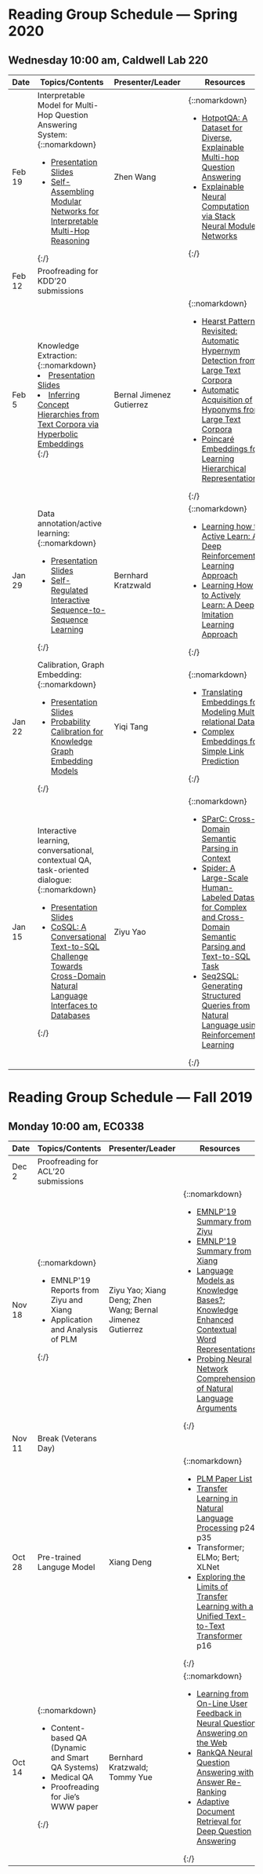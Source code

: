 # Reading Group Schedule — Spring 2020
## Wednesday 10:00 am, Caldwell Lab 220

|Date|Topics/Contents|Presenter/Leader|Resources|
|----|---------------|----------------|---------|
|Feb 19|Interpretable Model for Multi-Hop Question Answering System:{::nomarkdown}<ul><li><a href="https://drive.google.com/open?id=1EQW_EJkxuFZTfIqyde4K8hxrV9sxfUqt">Presentation Slides</a></li><li><a href="https://www.aclweb.org/anthology/D19-1455.pdf">Self-Assembling Modular Networks for Interpretable Multi-Hop Reasoning</a></li></ul>{:/}|Zhen Wang|{::nomarkdown}<ul><li><a href="https://www.aclweb.org/anthology/D18-1259.pdf">HotpotQA: A Dataset for Diverse, Explainable Multi-hop Question Answering</a></li><li><a href="https://arxiv.org/abs/1807.08556">Explainable Neural Computation via Stack Neural Module Networks</a></li></ul>{:/}|
|Feb 12| Proofreading for KDD’20 submissions|||
|Feb 5| Knowledge Extraction: {::nomarkdown}<li><a href="https://arxiv.org/pdf/1902.00913.pdf">Presentation Slides</a></li><li><a href="https://arxiv.org/pdf/1902.00913.pdf">Inferring Concept Hierarchies from Text Corpora via Hyperbolic Embeddings</a></li>{:/}| Bernal Jimenez Gutierrez |{::nomarkdown}<ul><li><a href="https://www.aclweb.org/anthology/P18-2057.pdf">Hearst Patterns Revisited: Automatic Hypernym Detection from Large Text Corpora</a></li><li><a href="https://www.aclweb.org/anthology/C92-2082.pdf">Automatic Acquisition of Hyponyms from Large Text Corpora</a></li><li><a href="https://papers.nips.cc/paper/7213-poincare-embeddings-for-learning-hierarchical-representations.pdf">Poincaré Embeddings for Learning Hierarchical Representations</a></li></ul>{:/}|
|Jan 29| Data annotation/active learning:{::nomarkdown}<ul><li><a href="https://www.aclweb.org/anthology/P19-1029/">Presentation Slides</a></li><li><a href="https://www.aclweb.org/anthology/P19-1029/">Self-Regulated Interactive Sequence-to-Sequence Learning</a></li></ul>{:/}|Bernhard Kratzwald|{::nomarkdown}<ul><li><a href="https://arxiv.org/pdf/1708.02383.pdf">Learning how to Active Learn: A Deep Reinforcement Learning Approach</a></li><li><a href="https://www.aclweb.org/anthology/P18-1174.pdf">Learning How to Actively Learn: A Deep Imitation Learning Approach </a></li></ul>{:/}|
|Jan 22|Calibration, Graph Embedding:{::nomarkdown}<ul><li><a href="https://openreview.net/pdf?id=S1g8K1BFwS">Presentation Slides</a></li> <li><a href="https://openreview.net/pdf?id=S1g8K1BFwS">Probability Calibration for Knowledge Graph Embedding Models</a></li></ul>{:/}|Yiqi Tang|{::nomarkdown}<ul><li><a href="https://papers.nips.cc/paper/5071-translating-embeddings-for-modeling-multi-relational-data.pdf">Translating Embeddings for Modeling Multi-relational Data</a></li><li><a href="http://proceedings.mlr.press/v48/trouillon16.pdf">Complex Embeddings for Simple Link Prediction</a></li></ul>{:/}|
|Jan 15| Interactive learning, conversational, contextual QA, task-oriented dialogue:{::nomarkdown}<ul><li><a href="https://www.aclweb.org/anthology/D19-1204.pdf">Presentation Slides</a></li> <li><a href="https://www.aclweb.org/anthology/D19-1204.pdf">CoSQL: A Conversational Text-to-SQL Challenge Towards Cross-Domain Natural Language Interfaces to Databases</a></li></ul>{:/}|Ziyu Yao|{::nomarkdown}<ul><li><a href="https://yale-lily.github.io/papers/sparc.pdf">SParC: Cross-Domain Semantic Parsing in Context</a></li><li><a href="https://www.aclweb.org/anthology/D18-1425.pdf">Spider: A Large-Scale Human-Labeled Dataset for Complex and Cross-Domain Semantic Parsing and Text-to-SQL Task</a></li><li><a href="https://arxiv.org/pdf/1709.00103.pdf">Seq2SQL: Generating Structured Queries from Natural Language using Reinforcement Learning</a></li></ul>{:/}|



# Reading Group Schedule — Fall 2019
## Monday 10:00 am, EC0338
  
|Date|Topics/Contents|Presenter/Leader|Resources|
|----|---------------|----------------|---------|
|Dec 2| Proofreading for ACL’20 submissions|||
|Nov 18 |{::nomarkdown}<ul><li>EMNLP'19 Reports from Ziyu and Xiang</li> <li>Application and Analysis of PLM</li></ul>{:/}|Ziyu Yao; Xiang Deng; Zhen Wang; Bernal Jimenez Gutierrez|{::nomarkdown}<ul><li><a href="https://docs.google.com/document/d/1fQTLvu83t4wqjG2BB6nWpOXNuXpdN0-o_gjM_kVbTZ4/edit?usp=sharing">EMNLP'19 Summary from Ziyu</a></li><li><a href="https://docs.google.com/document/d/1zgMATmqc3orWzXDvS0_NazvVQbcHcHV3hm9MLThIX28/edit?usp=sharing">EMNLP'19 Summary from Xiang</a></li><li><a href="https://www.aclweb.org/anthology/D19-1250.pdf">Language Models as Knowledge Bases?</a>; <a href="https://www.aclweb.org/anthology/D19-1005.pdf">Knowledge Enhanced Contextual Word Representations</a></li><li><a href="https://www.aclweb.org/anthology/P19-1459.pdf">Probing Neural Network Comprehension of Natural Language Arguments</a></li></ul>{:/}|
|Nov 11 |Break (Veterans Day)|||
|Oct 28 |Pre-trained Languge Model|Xiang Deng|{::nomarkdown}<ul><li><a href="https://github.com/thunlp/PLMpapers">PLM Paper List</a></li><li><a href="https://docs.google.com/presentation/d/1fIhGikFPnb7G5kr58OvYC3GN4io7MznnM0aAgadvJfc/edit#slide=id.g5888218f39_177_4">Transfer Learning in Natural Language Processing</a> p24 p35</li><li>Transformer; ELMo; Bert; XLNet</li><li><a href="https://arxiv.org/pdf/1910.10683.pdf">Exploring the Limits of Transfer Learning with a Unified Text-to-Text Transformer</a> p16</li></ul>{:/}|
|Oct 14|{::nomarkdown}<ul><li>Content-based QA (Dynamic and Smart QA Systems)</li><li>Medical QA</li><li>Proofreading for Jie’s WWW paper</li></ul>{:/}|Bernhard Kratzwald; Tommy Yue|{::nomarkdown}<ul><li><a href="https://bernhard2202.github.io/pdfs/Kratzwald_WWW_2019_Paper.pdf">Learning from On-Line User Feedback in Neural Question Answering on the Web</a></li><li><a href="https://bernhard2202.github.io/pdfs/Kratzwald_ACL2019_Paper.pdf">RankQA Neural Question Answering with Answer Re-Ranking</a></li><li><a href="https://arxiv.org/pdf/1808.06528.pdf">Adaptive Document Retrieval for Deep Question Answering</a></li></ul>{:/}|




